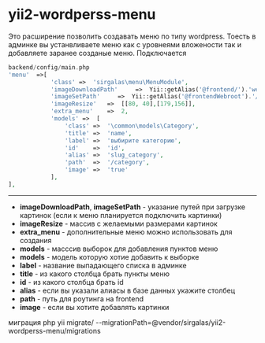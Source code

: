 # yii2-wordperss-menu
Это расширение позволить создавать  меню по типу wordpress. Тоесть в админке вы устанвливаете меню как с уровнеями вложености 
так и добавляете заранее созданые меню. 
Подключается
```php
backend/config/main.php 
'menu'  =>[
            'class' =>  'sirgalas\menu\MenuModule',
            'imageDownloadPath'     =>  Yii::getAlias('@frontend/').'web/image/menu/',
            'imageSetPath'     =>  Yii::getAlias('@frontendWebroot').'/image/menu/',
            'imageResize'   =>  [[80, 40],[179,156]],
            'extra_menu'    =>  2,
            'models' =>  [
                'class' =>  '\common\models\Category',
                'title' =>  'name',
                'label' =>  'выбирите категорию',
                'id'    =>  'id',
                'alias' =>  'slug_category',
                'path'  =>  '/category',
                'image' =>  'true'
            ],
],
```
---
- **imageDownloadPath**, **imageSetPath** - указание путей при загрузке картинок (если к меню планируется подключить картинки)
- **imageResize** - массив с желаемыми размерами картинок
- **extra_menu** - дополнительные меню можно использовать для создания
- **models** - масссив выборок для добавления пунктов меню
- **models** - модель которую хотие добавить к выборке
- **label** - название выпадающего списка в админке
- **title** - из какого столбца брать пункты меню
- **id** - из какого столбца брать id
- **alias** - если вы указали алиасы в базе данных укажите столбец
- **path** - путь для роутинга на frontend
- **image** - если вы хотите добавлять картинки

миграция php yii migrate/ --migrationPath=@vendor/sirgalas/yii2-wordperss-menu/migrations
